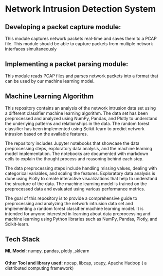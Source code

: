 
# Network Intrusion Detection System

## Developing a packet capture module: 
This module captures network packets  real-time and saves them to a PCAP file. This module should be able to capture packets from multiple network interfaces simultaneously


## Implementing a packet parsing module: 
This module reads PCAP files and parses network packets into a format that can be used by our machine learning model.


## Machine Learning Algorithm
This repository contains an analysis of the network intrusion data set using a different classifier machine learning algorithm. The data set has been preprocessed and analyzed using NumPy, Pandas, and Plotly to understand the underlying patterns and relationships in the data. The random forest classifier has been implemented using Scikit-learn to predict network intrusion based on the available features.

The repository includes Jupyter notebooks that showcase the data preprocessing steps, exploratory data analysis, and the machine learning model implementation. The notebooks are documented with markdown cells to explain the thought process and reasoning behind each step.

The data preprocessing steps include handling missing values, dealing with categorical variables, and scaling the features. Exploratory data analysis is done using Plotly to create interactive visualizations that help to understand the structure of the data. The machine learning model is trained on the preprocessed data and evaluated using various performance metrics.

The goal of this repository is to provide a comprehensive guide to preprocessing and analyzing the network intrusion data set and implementing a random forest classifier machine learning model. It is intended for anyone interested in learning about data preprocessing and machine learning using Python libraries such as NumPy, Pandas, Plotly, and Scikit-learn.


## Tech Stack

**ML Model:** numpy, pandas, plotly ,sklearn
### 
**Other Tool and library used:** npcap, libcap, scapy, Apache Hadoop ( a distributed  computing framework)

